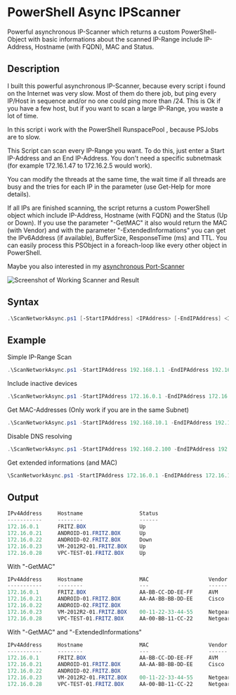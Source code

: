 # PowerShell Async IPScanner

Powerful asynchronous IP-Scanner which returns a custom PowerShell-Object with basic informations about the scanned IP-Range include IP-Address, Hostname (with FQDN), MAC and Status.

## Description

I built this powerful asynchronous IP-Scanner, because every script i found on the Internet was very slow. Most of them do there job, but ping every IP/Host in sequence and/or no one could ping more than /24. This is Ok if you have a few host, but if you want to scan a large IP-Range, you waste a lot of time.

In this script i work with the PowerShell RunspacePool , because PSJobs are to slow. 

This Script can scan every IP-Range you want. To do this, just enter a Start IP-Address and an End IP-Address. You don't need a specific subnetmask (for example 172.16.1.47 to 172.16.2.5 would work).

You can modify the threads at the same time, the wait time if all threads are busy and the tries for each IP in the parameter (use Get-Help for more details).
  
If all IPs are finished scanning, the script returns a custom PowerShell object which include IP-Address, Hostname (with FQDN) and the Status (Up or Down). If you use the parameter "-GetMAC" it also would return the MAC (with Vendor) and with the parameter "-ExtendedInformations" you can get the IPv6Address (if available), BufferSize, ResponseTime (ms) and TTL. You can easily process this PSObject in a foreach-loop like every other object in PowerShell.

Maybe you also interested in my [asynchronous Port-Scanner](https://github.com/BornToBeRoot/PowerShell_Async-PortScanner)

![Screenshot of Working Scanner and Result](https://github.com/BornToBeRoot/PowerShell_Async-IPScanner/blob/master/Images/Working_and_Result.png?raw=true)

## Syntax

```powershell
.\ScanNetworkAsync.ps1 [-StartIPAddress] <IPAddress> [-EndIPAddress] <IPAddress> [[-Threads] <Int32>] [[-Tries] <Int32>] [[-IncludeInactive]] [[-ResolveDNS]] [[-GetMAC]] [[-ExtendedInformations]] [[-UpdateListFromIEEE] [<CommonParameters>] 
```

## Example

Simple IP-Range Scan

```powershell
.\ScanNetworkAsync.ps1 -StartIPAddress 192.168.1.1 -EndIPAddress 192.168.1.200 
```

Include inactive devices

```powershell 
.\ScanNetworkAsync.ps1 -StartIPAddress 172.16.0.1 -EndIPAddress 172.16.1.254 -IncludeInactive
```

Get MAC-Addresses (Only work if you are in the same Subnet)

```powershell
.\ScanNetworkAsync.ps1 -StartIPAddress 192.168.10.1 -EndIPAddress 192.168.10.25 -GetMAC
```

Disable DNS resolving

```powershell
.\ScanNetworkAsync.ps1 -StartIPAddress 192.168.2.100 -EndIPAddress 192.168.2.254 -ResolveDNS:$false
```

Get extended informations (and MAC)

```powershell
\ScanNetworkAsync.ps1 -StartIPAddress 172.16.0.1 -EndIPAddress 172.16.1.254 -GetMAC -ExtendedInformations
```

## Output

```powershell
IPv4Address     Hostname                  Status
-----------     --------                  ------
172.16.0.1      FRITZ.BOX                 Up
172.16.0.21     ANDROID-01.FRITZ.BOX      Up
172.16.0.22     ANDROID-02.FRITZ.BOX      Down
172.16.0.23     VM-2012R2-01.FRITZ.BOX    Up
172.16.0.28     VPC-TEST-01.FRITZ.BOX     Up
 ```
With "-GetMAC"

```powershell
IPv4Address     Hostname                  MAC                   Vendor     Status
-----------     --------                  ---                   ------     ------
172.16.0.1      FRITZ.BOX                 AA-BB-CC-DD-EE-FF     AVM        Up
172.16.0.21     ANDROID-01.FRITZ.BOX      AA-AA-BB-BB-DD-EE     Cisco      Up
172.16.0.22     ANDROID-02.FRITZ.BOX                                       Down
172.16.0.23     VM-2012R2-01.FRITZ.BOX    00-11-22-33-44-55     Netgear    Up
172.16.0.28     VPC-TEST-01.FRITZ.BOX     AA-00-BB-11-CC-22     Netgear    Up
```
With "-GetMAC" and "-ExtendedInformations"

```PowerShell
IPv4Address     Hostname                  MAC                   Vendor     IPv6Address                         BufferSize ResponseTime TTL  Status
-----------     --------                  ---                   ------     -----------                         ---------- ------------ ---  ------
172.16.0.1      FRITZ.BOX                 AA-BB-CC-DD-EE-FF     AVM        XXXX:XX:XXX:XXXX:XXX:XXXX:XXXX:XXXX         32            0  64  Up
172.16.0.21     ANDROID-01.FRITZ.BOX      AA-AA-BB-BB-DD-EE     Cisco                                                  32            2  64  Up
172.16.0.22     ANDROID-02.FRITZ.BOX                                                                                                        Down
172.16.0.23     VM-2012R2-01.FRITZ.BOX    00-11-22-33-44-55     Netgear    XXXX:XX:XXX:XXXX:XXX:XXXX:XXXX:XXXX         32            2  64  Up
172.16.0.28     VPC-TEST-01.FRITZ.BOX     AA-00-BB-11-CC-22     Netgear    XXXX:XX:XXX:XXXX:XXX:XXXX:XXXX:XXXX         32            1  64  Up
```